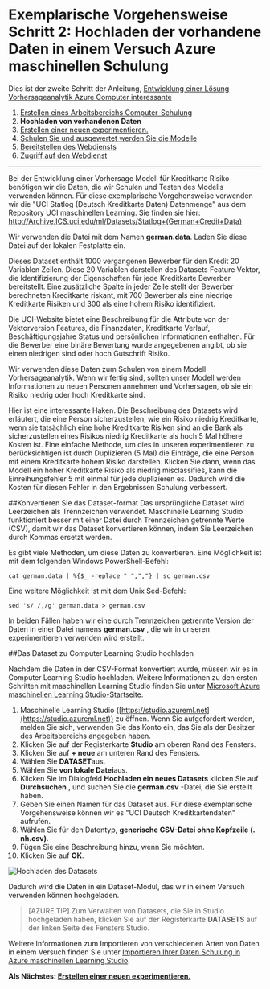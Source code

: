 <properties
    pageTitle="Schritt 2: Hochladen der Daten in einem Computer Learning experimentieren | Microsoft Azure"
    description="Schritt 2 von der Entwicklung eine exemplarische Vorgehensweise zur Vorhersage Lösung: gespeicherten Upload Öffentliche Daten in Azure maschinellen Learning Studio."
    services="machine-learning"
    documentationCenter=""
    authors="garyericson"
    manager="jhubbard"
    editor="cgronlun"/>

<tags
    ms.service="machine-learning"
    ms.workload="tbd"
    ms.tgt_pltfrm="na"
    ms.devlang="na"
    ms.topic="article"
    ms.date="09/16/2016" 
    ms.author="garye"/>


# <a name="walkthrough-step-2-upload-existing-data-into-an-azure-machine-learning-experiment"></a>Exemplarische Vorgehensweise Schritt 2: Hochladen der vorhandene Daten in einem Versuch Azure maschinellen Schulung

Dies ist der zweite Schritt der Anleitung, [Entwicklung einer Lösung Vorhersageanalytik Azure Computer interessante](machine-learning-walkthrough-develop-predictive-solution.md)


1.  [Erstellen eines Arbeitsbereichs Computer-Schulung](machine-learning-walkthrough-1-create-ml-workspace.md)
2.  **Hochladen von vorhandenen Daten**
3.  [Erstellen einer neuen experimentieren.](machine-learning-walkthrough-3-create-new-experiment.md)
4.  [Schulen Sie und ausgewertet werden Sie die Modelle](machine-learning-walkthrough-4-train-and-evaluate-models.md)
5.  [Bereitstellen des Webdiensts](machine-learning-walkthrough-5-publish-web-service.md)
6.  [Zugriff auf den Webdienst](machine-learning-walkthrough-6-access-web-service.md)

----------

Bei der Entwicklung einer Vorhersage Modell für Kreditkarte Risiko benötigen wir die Daten, die wir Schulen und Testen des Modells verwenden können. Für diese exemplarische Vorgehensweise verwenden wir die "UCI Statlog (Deutsch Kreditkarte Daten) Datenmenge" aus dem Repository UCI maschinellen Learning. Sie finden sie hier:  
<a href="http://archive.ics.uci.edu/ml/datasets/Statlog+(German+Credit+Data)">http://Archive.ICS.uci.edu/ml/Datasets/Statlog+(German+Credit+Data)</a>

Wir verwenden die Datei mit dem Namen **german.data**. Laden Sie diese Datei auf der lokalen Festplatte ein.  

Dieses Dataset enthält 1000 vergangenen Bewerber für den Kredit 20 Variablen Zeilen. Diese 20 Variablen darstellen des Datasets Feature Vektor, die Identifizierung der Eigenschaften für jede Kreditkarte Bewerber bereitstellt. Eine zusätzliche Spalte in jeder Zeile stellt der Bewerber berechneten Kreditkarte riskant, mit 700 Bewerber als eine niedrige Kreditkarte Risiken und 300 als eine hohem Risiko identifiziert.

Die UCI-Website bietet eine Beschreibung für die Attribute von der Vektorversion Features, die Finanzdaten, Kreditkarte Verlauf, Beschäftigungsjahre Status und persönlichen Informationen enthalten. Für die Bewerber eine binäre Bewertung wurde angegebenen angibt, ob sie einen niedrigen sind oder hoch Gutschrift Risiko.  

Wir verwenden diese Daten zum Schulen von einem Modell Vorhersageanalytik. Wenn wir fertig sind, sollten unser Modell werden Informationen zu neuen Personen annehmen und Vorhersagen, ob sie ein Risiko niedrig oder hoch Kreditkarte sind.  

Hier ist eine interessante Haken. Die Beschreibung des Datasets wird erläutert, die eine Person sicherzustellen, wie ein Risiko niedrig Kreditkarte, wenn sie tatsächlich eine hohe Kreditkarte Risiken sind an die Bank als sicherzustellen eines Risikos niedrig Kreditkarte als hoch 5 Mal höhere Kosten ist. Eine einfache Methode, um dies in unseren experimentieren zu berücksichtigen ist durch Duplizieren (5 Mal) die Einträge, die eine Person mit einem Kreditkarte hohem Risiko darstellen. Klicken Sie dann, wenn das Modell ein hoher Kreditkarte Risiko als niedrig misclassifies, kann die Einreihungsfehler 5 mit einmal für jede duplizieren es. Dadurch wird die Kosten für diesen Fehler in den Ergebnissen Schulung verbessert.  

##<a name="convert-the-dataset-format"></a>Konvertieren Sie das Dataset-format
Das ursprüngliche Dataset wird Leerzeichen als Trennzeichen verwendet. Maschinelle Learning Studio funktioniert besser mit einer Datei durch Trennzeichen getrennte Werte (CSV), damit wir das Dataset konvertieren können, indem Sie Leerzeichen durch Kommas ersetzt werden.  

Es gibt viele Methoden, um diese Daten zu konvertieren. Eine Möglichkeit ist mit dem folgenden Windows PowerShell-Befehl:   

    cat german.data | %{$_ -replace " ",","} | sc german.csv  

Eine weitere Möglichkeit ist mit dem Unix Sed-Befehl:  

    sed 's/ /,/g' german.data > german.csv  

In beiden Fällen haben wir eine durch Trennzeichen getrennte Version der Daten in einer Datei namens **german.csv** , die wir in unseren experimentieren verwenden wird erstellt.

##<a name="upload-the-dataset-to-machine-learning-studio"></a>Das Dataset zu Computer Learning Studio hochladen

Nachdem die Daten in der CSV-Format konvertiert wurde, müssen wir es in Computer Learning Studio hochladen. Weitere Informationen zu den ersten Schritten mit maschinellen Learning Studio finden Sie unter [Microsoft Azure maschinellen Learning Studio-Startseite](https://studio.azureml.net/).

1.  Maschinelle Learning Studio ([https://studio.azureml.net](https://studio.azureml.net)) zu öffnen. Wenn Sie aufgefordert werden, melden Sie sich, verwenden Sie das Konto ein, das Sie als der Besitzer des Arbeitsbereichs angegeben haben.
1.  Klicken Sie auf der Registerkarte **Studio** am oberen Rand des Fensters.
1.  Klicken Sie auf **+ neue** am unteren Rand des Fensters.
1.  Wählen Sie **DATASET**aus.
1.  Wählen Sie **von lokale Datei**aus.
1.  Klicken Sie im Dialogfeld **Hochladen ein neues Datasets** klicken Sie auf **Durchsuchen** , und suchen Sie die **german.csv** -Datei, die Sie erstellt haben.
1.  Geben Sie einen Namen für das Dataset aus. Für diese exemplarische Vorgehensweise können wir es "UCI Deutsch Kreditkartendaten" aufrufen.
1.  Wählen Sie für den Datentyp, **generische CSV-Datei ohne Kopfzeile (. nh.csv)**.
1.  Fügen Sie eine Beschreibung hinzu, wenn Sie möchten.
1.  Klicken Sie auf **OK**.  

![Hochladen des Datasets][1]  


Dadurch wird die Daten in ein Dataset-Modul, das wir in einem Versuch verwenden können hochgeladen.

> [AZURE.TIP] Zum Verwalten von Datasets, die Sie in Studio hochgeladen haben, klicken Sie auf der Registerkarte **DATASETS** auf der linken Seite des Fensters Studio.

Weitere Informationen zum Importieren von verschiedenen Arten von Daten in einem Versuch finden Sie unter [Importieren Ihrer Daten Schulung in Azure maschinellen Learning Studio](machine-learning-data-science-import-data.md).

**Als Nächstes: [Erstellen einer neuen experimentieren.](machine-learning-walkthrough-3-create-new-experiment.md)**

[1]: ./media/machine-learning-walkthrough-2-upload-data/upload1.png
